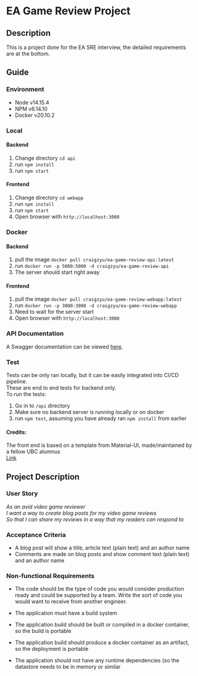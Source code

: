 # EA Game Review Project
## Description
This is a project done for the EA SRE interview, the detailed requirements are at the bottom.

## Guide

### Environment
* Node v14.15.4
* NPM v6.14.10
* Docker v20.10.2

### Local
#### Backend
1. Change directory `cd api`
2. run `npm install`
3. run `npm start`
#### Frontend
1. Change directory `cd webapp`
2. run `npm install`
3. run `npm start`
4. Open browser with `http://localhost:3000`

### Docker
#### Backend
1. pull the image `docker pull craigzyu/ea-game-review-api:latest`
2. run `docker run -p 5000:5000 -d craigzyu/ea-game-review-api`
3. The server should start right away

#### Frontend
1. pull the image `docker pull craigzyu/ea-game-review-webapp:latest`
2. run `docker run -p 3000:3000 -d craigzyu/ea-game-review-webapp`
3. Need to wait for the server start
4. Open browser with `http://localhost:3000`

### API Documentation
A Swagger documentation can be viewed [here](https://app.swaggerhub.com/apis-docs/craigyu/EA-Game-Review-API/1.0.0).

### Test
Tests can be only ran locally, but it can be easily integrated into CI/CD pipeline.\
These are end to end tests for backend only.\
To run the tests: 
1. Go in to `/api` directory
2. Make sure no backend server is running locally or on docker
3. run `npm test`, assuming you have already ran `npm install` from earlier

#### Credits:
The front end is based on a template from Material-UI, made/maintained by a fellow UBC alumnus\
[Link](https://github.com/mui-org/material-ui/tree/master/docs/src/pages/getting-started/templates/blog)

## Project Description

### User Story
_As an avid video game reviewer_\
_I want a way to create blog posts for my video game reviews_\
_So that I can share my reviews in a way that my readers can respond to_

### Acceptance Criteria
* A blog post will show a title, article text (plain text) and an author name
* Comments are made on blog posts and show comment text (plain text) and an author name 

### Non-functional Requirements 

* The code should be the type of code you would consider production ready and could be supported by a team. Write the sort of code you would want to receive from another engineer. 

* The application must have a build system 

* The application build should be built or compiled in a docker container, so the build is portable 

* The application build should produce a docker container as an artifact, so the deployment is portable 

* The application should not have any runtime dependencies (so the datastore needs to be in memory or similar




